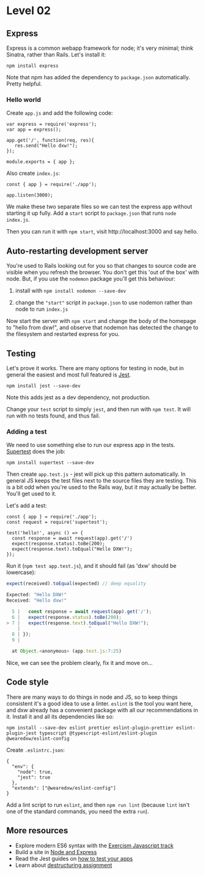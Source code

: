 ---
---
# Level 02

## Express

Express is a common webapp framework for node; it's very minimal; think Sinatra, rather than Rails. Let's install it:

`npm install express`

Note that npm has added the dependency to `package.json` automatically. Pretty helpful.

### Hello world

Create `app.js` and add the following code:

```
var express = require('express');
var app = express();

app.get('/', function(req, res){
   res.send("Hello dxw!");
});

module.exports = { app };
```

Also create `index.js`:

```
const { app } = require('./app');

app.listen(3000);
```

We make these two separate files so we can test the express app without starting it up fully. Add a `start` script to `package.json` that runs `node index.js`.

Then you can run it with `npm start`, visit http://localhost:3000 and say hello.

## Auto-restarting development server

You're used to Rails looking out for you so that changes to source code are
visible when you refresh the browser. You don't get this 'out of the box' with
node. But, if you use the `nodemon` package you'll get this behaviour:

1. install with `npm install nodemon --save-dev`

2. change the `"start"` script in `package.json` to use nodemon rather than node to run `index.js`

Now start the server with `npm start` and change the body of the homepage to "hello
from dxw!", and observe that nodemon has detected the change to the filesystem
and restarted express for you.

## Testing

Let's prove it works. There are many options for testing in node, but in general the easiest and most full featured is [Jest](https://jestjs.io/).

`npm install jest --save-dev`

Note this adds jest as a dev dependency, not production.

Change your `test` script to simply `jest`, and then run with `npm test`. It will run with no tests found, and thus fail.

### Adding a test

We need to use something else to run our express app in the tests. [Supertest](https://github.com/visionmedia/supertest) does the job:

`npm install supertest --save-dev`

Then create `app.test.js` - jest will pick up this pattern automatically. In general JS keeps the test files next to the source files they are testing. This is a bit odd when you're used to the Rails way, but it may actually be better. You'll get used to it.

Let's add a test:

```
const { app } = require('./app');
const request = require('supertest');

test('hello!', async () => {
  const response = await request(app).get('/')
  expect(response.status).toBe(200);
  expect(response.text).toEqual("Hello DXW!");
});
```

Run it (`npm test app.test.js`), and it should fail (as 'dxw' should be lowercase):

```js
expect(received).toEqual(expected) // deep equality

Expected: "Hello DXW!"
Received: "Hello dxw!"

  5 |   const response = await request(app).get('/');
  6 |   expect(response.status).toBe(200);
> 7 |   expect(response.text).toEqual("Hello DXW!");
    |                         ^
  8 | });
  9 |

  at Object.<anonymous> (app.test.js:7:25)
```

Nice, we can see the problem clearly, fix it and move on...

## Code style

There are many ways to do things in node and JS, so to keep things consistent it's a good idea to use a linter. `eslint` is the tool you want here,
and dxw already has a convenient package with all our recommendations in it. Install it and all its dependencies like so:

`npm install --save-dev eslint prettier eslint-plugin-prettier eslint-plugin-jest typescript @typescript-eslint/eslint-plugin @wearedxw/eslint-config`

Create `.eslintrc.json`:

```
{
  "env": {
    "node": true,
    "jest": true
  },
  "extends": ["@wearedxw/eslint-config"]
}
```

Add a lint script to run `eslint`, and then `npm run lint` (because `lint` isn't one of the standard commands, you need the extra `run`).

## More resources

* Explore modern ES6 syntax with the [Exercism Javascript track](https://exercism.io/my/tracks/javascript)
* Build a site in [Node and Express](https://developer.mozilla.org/en-US/docs/Learn/Server-side/Express_Nodejs)
* Read the Jest guides on [how to test your apps](https://jestjs.io/docs/en/getting-started.html)
* Learn about [destructuring assignment](https://developer.mozilla.org/en-US/docs/Web/JavaScript/Reference/Operators/Destructuring_assignment)
